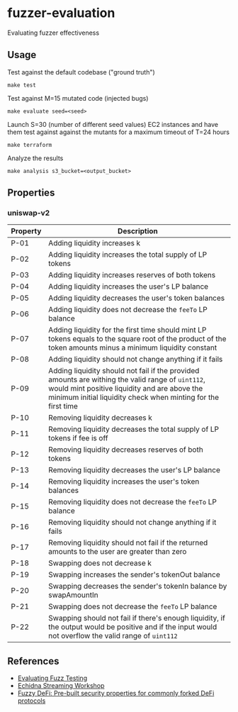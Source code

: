 # fuzzer-evaluation
Evaluating fuzzer effectiveness

## Usage

Test against the default codebase ("ground truth")

```
make test
```

Test against M=15 mutated code (injected bugs)

```
make evaluate seed=<seed>
```

Launch S=30 (number of different seed values) EC2 instances and have them test against against the mutants for a maximum timeout of T=24 hours

```
make terraform
```

Analyze the results

```
make analysis s3_bucket=<output_bucket>
```

## Properties

### uniswap-v2

| Property | Description |
| --- | --- |
| P-01 | Adding liquidity increases k |
| P-02 | Adding liquidity increases the total supply of LP tokens |
| P-03 | Adding liquidity increases reserves of both tokens |
| P-04 | Adding liquidity increases the user's LP balance |
| P-05 | Adding liquidity decreases the user's token balances |
| P-06 | Adding liquidity does not decrease the `feeTo` LP balance |
| P-07 | Adding liquidity for the first time should mint LP tokens equals to the square root of the product of the token amounts minus a minimum liquidity constant |
| P-08 | Adding liquidity should not change anything if it fails |
| P-09 | Adding liquidity should not fail if the provided amounts are withing the valid range of `uint112`, would mint positive liquidity and are above the minimum initial liquidity check when minting for the first time  |
| P-10 | Removing liquidity decreases k |
| P-11 | Removing liquidity decreases the total supply of LP tokens if fee is off |
| P-12 | Removing liquidity decreases reserves of both tokens |
| P-13 | Removing liquidity decreases the user's LP balance |
| P-14 | Removing liquidity increases the user's token balances |
| P-15 | Removing liquidity does not decrease the `feeTo` LP balance |
| P-16 | Removing liquidity should not change anything if it fails |
| P-17 | Removing liquidity should not fail if the returned amounts to the user are greater than zero |
| P-18 | Swapping does not decrease k |
| P-19 | Swapping increases the sender's tokenOut balance |
| P-20 | Swapping decreases the sender's tokenIn balance by swapAmountIn |
| P-21 | Swapping does not decrease the `feeTo` LP balance |
| P-22 | Swapping should not fail if there's enough liquidity, if the output would be positive and if the input would not overflow the valid range of `uint112` |

## References

- [Evaluating Fuzz Testing](https://cseweb.ucsd.edu/~dstefan/cse227-spring20/papers/klees:evaluating.pdf)
- [Echidna Streaming Workshop](https://github.com/crytic/echidna-streaming-series)
- [Fuzzy DeFi: Pre-built security properties for commonly forked DeFi protocols](https://github.com/0xNazgul/fuzzydefi)